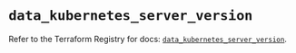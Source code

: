 # `data_kubernetes_server_version`

Refer to the Terraform Registry for docs: [`data_kubernetes_server_version`](https://registry.terraform.io/providers/hashicorp/kubernetes/2.33.0/docs/data-sources/server_version).
